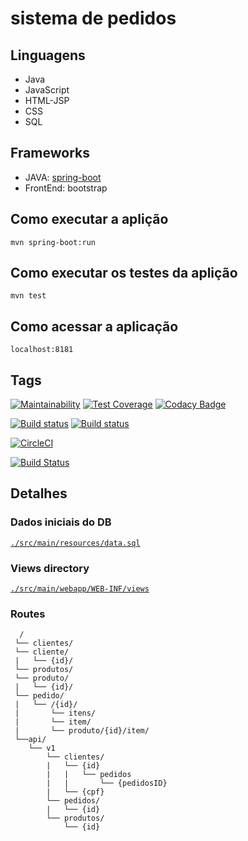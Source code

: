 # sistema de pedidos

## Linguagens
* Java
* JavaScript
* HTML-JSP
* CSS
* SQL

## Frameworks
* JAVA: [spring-boot](https://spring.io/)
* FrontEnd: bootstrap

## Como executar a aplição
`mvn spring-boot:run`

## Como executar os testes da aplição
`mvn test`

## Como acessar a aplicação
`localhost:8181`

## Tags
[![Maintainability](https://api.codeclimate.com/v1/badges/10e221673650c314b58c/maintainability)](https://codeclimate.com/github/LuanComputacao/sistema-de-pedidos-spring-boot/maintainability)
[![Test Coverage](https://api.codeclimate.com/v1/badges/10e221673650c314b58c/test_coverage)](https://codeclimate.com/github/LuanComputacao/sistema-de-pedidos-spring-boot/test_coverage)
[![Codacy Badge](https://api.codacy.com/project/badge/Grade/fd4cf8b8f3a143b697612778f780d369)](https://app.codacy.com/app/LuanComputacao/sistema-de-pedidos-spring-boot?utm_source=github.com&utm_medium=referral&utm_content=LuanComputacao/sistema-de-pedidos-spring-boot&utm_campaign=badger)

[![Build status](https://ci.appveyor.com/api/projects/status/p0c7ko6a08gf7g62?svg=true)](https://ci.appveyor.com/project/LuanComputacao/sistema-de-pedidos-spring-boot)
[![Build status](https://ci.appveyor.com/api/projects/status/p0c7ko6a08gf7g62/branch/master?svg=true)](https://ci.appveyor.com/project/LuanComputacao/sistema-de-pedidos-spring-boot/branch/master)


[![CircleCI](https://circleci.com/gh/LuanComputacao/sistema-de-pedidos-spring-boot.svg?style=svg)](https://circleci.com/gh/LuanComputacao/sistema-de-pedidos-spring-boot)


[![Build Status](https://travis-ci.org/LuanComputacao/sistema-de-pedidos-spring-boot.svg?branch=master)](https://travis-ci.org/LuanComputacao/sistema-de-pedidos-spring-boot)

## Detalhes

### Dados iniciais do DB 
[`./src/main/resources/data.sql`](https://github.com/LuanComputacao/sistema-de-pedidos-spring-boot/blob/master/src/main/resources/data.sql)

### Views directory
[`./src/main/webapp/WEB-INF/views`](https://github.com/LuanComputacao/sistema-de-pedidos-spring-boot/tree/master/src/main/webapp/WEB-INF/views)

### Routes

```
  /
 └── clientes/
 └── cliente/
 |   └── {id}/
 └── produtos/
 └── produto/
 |   └── {id}/
 └── pedido/
 |   └── /{id}/
 |       └── itens/
 |       └── item/
 |       └── produto/{id}/item/
 └──api/
    └── v1
        └── clientes/
        |   └── {id}
        |   |   └── pedidos
        |   |       └── {pedidosID}
        |   └── {cpf}
        └── pedidos/
        |   └── {id}
        └── produtos/
            └── {id}
```
